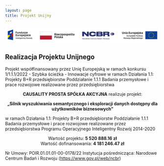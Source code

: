 ```yaml
---
layout: page
title: Projekt Unijny
---
```

<img class="img-fluid d-block mx-auto" src="assets/img/eu-project/logotypy.png" alt="Projekt unijny baner">
<div class="col-lg-12 text-center">
	<h2 class="section-heading text-uppercase">Realizacja Projektu Unijnego</h2>
</div>

Projekt współfinansowany przez Unię Europejską w ramach konkursu 1/1.1.1/2022 - Szybka ścieżka - Innowacje cyfrowe w ramach Działania 1.1: Projekty B+R przedsiębiorstw Poddziałanie 1.1.1 Badania przemysłowe i prace rozwojowe realizowane przez przedsiębiorstwa

<p style="text-align: center;">
  <strong>CAUSALITY PROSTA SPÓŁKA AKCYJNA</strong> realizuje projekt:
</p>
<p style="text-align: center;">
  <strong>
    „Silnik wyszukiwania semantycznego i eksploracji danych dostępny dla użytkowników biznesowych”
  </strong>
</p>

w ramach Działania 1.1: Projekty B+R przedsiębiorstw Poddziałanie 1.1.1 Badania przemysłowe i prace rozwojowe realizowane przez przedsiębiorstwa Programu Operacyjnego Inteligentny Rozwój 2014-2020

<p style="text-align: center;">
  Wartość projektu: <strong>5 520 888.16 zł</strong><br>
  Wartość dofinansowania: <strong>4 181 246.47 zł</strong>
</p>

Nr Umowy: POIR.01.01.01-00-0178/22
Instytucja pośrednicząca: Narodowe Centrum Badań i Rozwoju (<a href="https://www.gov.pl/web/ncbr" target="_blank">https://www.gov.pl/web/ncbr</a>)

